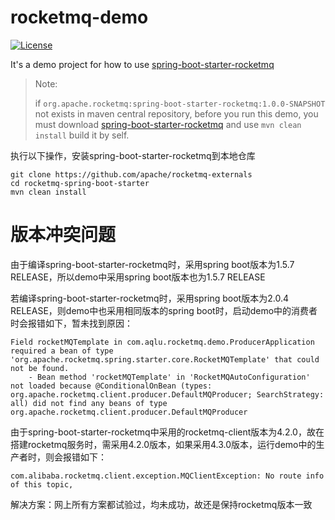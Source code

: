 # rocketmq-demo

[![License](https://img.shields.io/badge/license-Apache--2.0-blue.svg)](https://www.apache.org/licenses/LICENSE-2.0.html)

It's a demo project for how to use [spring-boot-starter-rocketmq](https://github.com/apache/rocketmq-externals/tree/master/rocketmq-spring-boot-starter) 

> Note:
>
> if `org.apache.rocketmq:spring-boot-starter-rocketmq:1.0.0-SNAPSHOT` not exists in maven central repository, before you run this demo, you must download [spring-boot-starter-rocketmq](https://github.com/apache/rocketmq-externals/tree/master/rocketmq-spring-boot-starter) and use `mvn clean install` build it by self.



执行以下操作，安装spring-boot-starter-rocketmq到本地仓库

```
git clone https://github.com/apache/rocketmq-externals
cd rocketmq-spring-boot-starter
mvn clean install
```



# 版本冲突问题

由于编译spring-boot-starter-rocketmq时，采用spring boot版本为1.5.7 RELEASE，所以demo中采用spring boot版本也为1.5.7 RELEASE



若编译spring-boot-starter-rocketmq时，采用spring boot版本为2.0.4 RELEASE，则demo中也采用相同版本的spring boot时，启动demo中的消费者时会报错如下，暂未找到原因：

```
Field rocketMQTemplate in com.aqlu.rocketmq.demo.ProducerApplication required a bean of type 'org.apache.rocketmq.spring.starter.core.RocketMQTemplate' that could not be found.
	- Bean method 'rocketMQTemplate' in 'RocketMQAutoConfiguration' not loaded because @ConditionalOnBean (types: org.apache.rocketmq.client.producer.DefaultMQProducer; SearchStrategy: all) did not find any beans of type org.apache.rocketmq.client.producer.DefaultMQProducer

```



由于spring-boot-starter-rocketmq中采用的rocketmq-client版本为4.2.0，故在搭建rocketmq服务时，需采用4.2.0版本，如果采用4.3.0版本，运行demo中的生产者时，则会报错如下：

```
com.alibaba.rocketmq.client.exception.MQClientException: No route info of this topic,
```

解决方案：网上所有方案都试验过，均未成功，故还是保持rocketmq版本一致